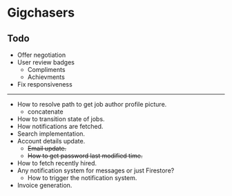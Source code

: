 # Gigchasers

## Todo

- Offer negotiation
- User review badges
  - Compliments
  - Achievments
- Fix responsiveness
---

- How to resolve path to get job author profile picture.
    + concatenate
- How to transition state of jobs.
- How notifications are fetched.
- Search implementation.
- Account details update.
    - ~~Email update.~~
    - ~~How to get password last modified time.~~
- How to fetch recently hired.
- Any notification system for messages or just Firestore?
    - How to trigger the notification system.
- Invoice generation.


